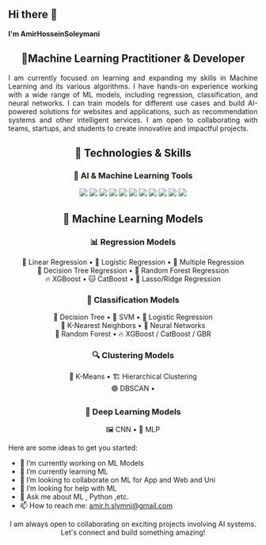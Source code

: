 ## Hi there 👋


**I'm AmirHosseinSoleymani** 
<h2 align="center">🚀Machine Learning Practitioner & Developer</h2>

<p align="justify">
I am currently focused on learning and expanding my skills in Machine Learning and its various algorithms. I have hands-on experience working with a wide range of ML models, including regression, classification, and neural networks. I can train models for different use cases and build AI-powered solutions for websites and applications, such as recommendation systems and other intelligent services. I am open to collaborating with teams, startups, and students to create innovative and impactful projects.
</p>


<h2 align="center">🚀 Technologies & Skills</h2>

<h3 align="center">🧠 AI & Machine Learning Tools</h3>
<p align="center">
  <img src="https://img.shields.io/badge/Python-3776AB?style=for-the-badge&logo=python&logoColor=white" />
  <img src="https://img.shields.io/badge/Jupyter-F37626?style=for-the-badge&logo=jupyter&logoColor=white" />
  <img src="https://img.shields.io/badge/Streamlit-FF4B4B?style=for-the-badge&logo=streamlit&logoColor=white" />
  <img src="https://img.shields.io/badge/TensorFlow-FF6F00?style=for-the-badge&logo=tensorflow&logoColor=white" />
<!--   <img src="https://img.shields.io/badge/PyTorch-EE4C2C?style=for-the-badge&logo=pytorch&logoColor=white" /> -->
  <img src="https://img.shields.io/badge/HuggingFace-FF5C8D?style=for-the-badge&logo=huggingface&logoColor=white" />
  <img src="https://img.shields.io/badge/TQMZ-5C6BC0?style=for-the-badge&logo=tqmz&logoColor=white" />
  <img src="https://img.shields.io/badge/PyCaret-00B5E2?style=for-the-badge&logo=pycaret&logoColor=white" />
  <img src="https://img.shields.io/badge/Keras-D00000?style=for-the-badge&logo=keras&logoColor=white" />
  <img src="https://img.shields.io/badge/Scikitlearn-F7931E?style=for-the-badge&logo=scikitlearn&logoColor=white" />
<!--   <img src="https://img.shields.io/badge/LightGBM-1C5C24?style=for-the-badge&logo=lightgbm&logoColor=white" /> -->
<!--   <img src="https://img.shields.io/badge/OpenCV-5C3EE8?style=for-the-badge&logo=opencv&logoColor=white" /> -->
<!--   <img src="https://img.shields.io/badge/spaCy-1F6F71?style=for-the-badge&logo=spacy&logoColor=white" /> -->
<!--   <img src="https://img.shields.io/badge/NVIDIA%20CUDA-76B900?style=for-the-badge&logo=nvidia&logoColor=white" /> -->
<!--   <img src="https://img.shields.io/badge/MLflow-2076D4?style=for-the-badge&logo=mlflow&logoColor=white" /> -->
  <img src="https://img.shields.io/badge/Google%20Colab-F9AB00?style=for-the-badge&logo=googlecolab&logoColor=white" />
  <img src="https://img.shields.io/badge/AutoML-FF6F00?style=for-the-badge&logo=automl&logoColor=white" />
</p>





<h2 align="center">🚀 Machine Learning Models </h2>

<div align="center">


### 📊 Regression Models  
🎯 Linear Regression • 🎯 Logistic Regression • 🎯 Multiple Regression  
🌳 Decision Tree Regression • 🌲 Random Forest Regression  
🔥 XGBoost • 🐱 CatBoost • 📏 Lasso/Ridge Regression  



### 🎯 Classification Models  
🌳 Decision Tree • 🚀 SVM • 🎯 Logistic Regression  
👥 K-Nearest Neighbors • 🔗 Neural Networks  
🌲 Random Forest • 🔥 XGBoost / CatBoost / GBR
 



### 🔍 Clustering Models  
📌 K-Means • 🏗 Hierarchical Clustering  
🟣 DBSCAN • 



### 🧠 Deep Learning Models  
🖼 CNN • 🔢 MLP  

</div>









<!-- <h3 align="center">🖥️ Web & Backend Development</h3>
<p align="center">
  <img src="https://cdn.jsdelivr.net/gh/devicons/devicon/icons/django/django-plain.svg" width="40" height="40"/>
  <img src="https://cdn.jsdelivr.net/gh/devicons/devicon/icons/mysql/mysql-original.svg" width="40" height="40"/>
  <img src="https://cdn.jsdelivr.net/gh/devicons/devicon/icons/javascript/javascript-original.svg" width="40" height="40"/>
  <img src="https://cdn.jsdelivr.net/gh/devicons/devicon/icons/vuejs/vuejs-original.svg" width="40" height="40"/>
  <img src="https://cdn.jsdelivr.net/gh/devicons/devicon/icons/bootstrap/bootstrap-original.svg" width="40" height="40"/>
  <img src="https://cdn.jsdelivr.net/gh/devicons/devicon/icons/html5/html5-original.svg" width="40" height="40"/>
  <img src="https://cdn.jsdelivr.net/gh/devicons/devicon/icons/css3/css3-original.svg" width="40" height="40"/>
</p>
-->
Here are some ideas to get you started:

- 🔭 I’m currently working on ML Models
- 🌱 I’m currently learning ML
- 👯 I’m looking to collaborate on ML for App and Web and Uni
- 🤔 I’m looking for help with ML 
- 💬 Ask me about ML , Python ,etc.
- 📫 How to reach me: amir.h.slymni@gmail.com

<p align="center">
  I am always open to collaborating on exciting projects involving AI systems. Let's connect and build something amazing!
</p>
